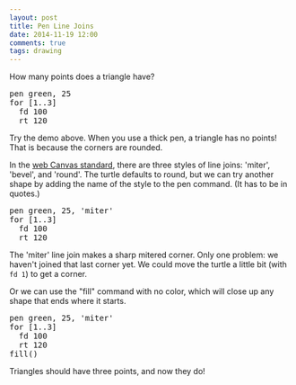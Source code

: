 ```yaml
---
layout: post
title: Pen Line Joins
date: 2014-11-19 12:00
comments: true
tags: drawing
---
```


How many points does a triangle have?

<pre class="examp">
pen green, 25
for [1..3]
  fd 100
  rt 120
</pre>

<script type="demo" height=199>
setup ->
  moveto -50, -50
demo ->
  pen green, 25
  for [1..3]
    fd 100
    rt 120
</script>

Try the demo above.  When you use a thick pen, a
triangle has no points!  That is because the corners are rounded.

In the
[web Canvas standard](http://www.w3.org/TR/2014/CR-2dcontext-20140821/#dom-context-2d-linejoin),
there are three styles of line joins: 'miter', 'bevel', and 'round'.
The turtle defaults to round, but we can try another shape by adding
the name of the style to the pen command.  (It has to be in quotes.)

<pre class="examp">
pen green, 25, 'miter'
for [1..3]
  fd 100
  rt 120
</pre>

<script type="demo" height=199>
setup ->
  moveto -50, -50
demo ->
  pen green, 25, 'miter'
  for [1..3]
    fd 100
    rt 120
</script>

The 'miter' line join makes a sharp mitered corner.  Only one problem:
we haven't joined that last corner yet.  We could move the turtle a
little bit (with <code>fd 1</code>) to get a corner.

Or we can use the "fill" command with no color, which will close up
any shape that ends where it starts.

<pre class="examp">
pen green, 25, 'miter'
for [1..3]
  fd 100
  rt 120
fill()
</pre>

<script type="demo" height=199>
setup ->
  moveto -50, -50
demo ->
  pen green, 25, 'miter'
  for [1..3]
    fd 100
    rt 120
  fill()
</script>

Triangles should have three points, and now they do!
